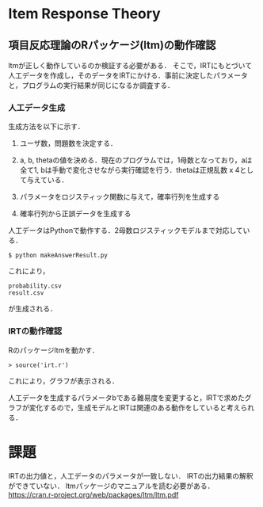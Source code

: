 # Item Response Theory

## 項目反応理論のRパッケージ(ltm)の動作確認

ltmが正しく動作しているのか検証する必要がある．
そこで，IRTにもとづいて人工データを作成し，そのデータをIRTにかける．事前に決定したパラメータと，プログラムの実行結果が同じになるか調査する．

### 人工データ生成

生成方法を以下に示す．

1. ユーザ数，問題数を決定する．

1. a, b, thetaの値を決める．現在のプログラムでは，1母数となっており，aは全て1, bは手動で変化させながら実行確認を行う．thetaは正規乱数 x 4として与えている．

1. パラメータをロジスティック関数に与えて，確率行列を生成する

1. 確率行列から正誤データを生成する

人工データはPythonで動作する．2母数ロジスティックモデルまで対応している．

```
$ python makeAnswerResult.py
```

これにより，

```
probability.csv
result.csv
```

が生成される．

### IRTの動作確認

Rのパッケージltmを動かす．

```
> source('irt.r')
```

これにより，グラフが表示される．

人工データを生成するパラメータbである難易度を変更すると，IRTで求めたグラフが変化するので，生成モデルとIRTは関連のある動作をしていると考えられる．

# 課題

IRTの出力値と，人工データのパラメータが一致しない．
IRTの出力結果の解釈ができていない．
ltmパッケージのマニュアルを読む必要がある．
https://cran.r-project.org/web/packages/ltm/ltm.pdf